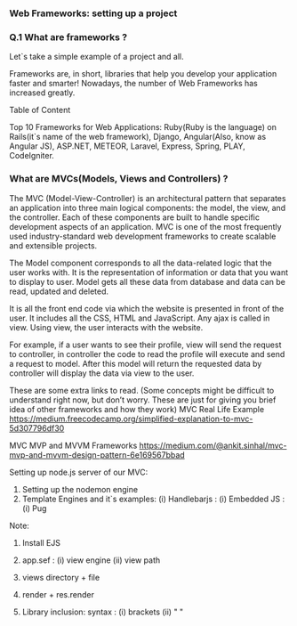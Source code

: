 ### Web Frameworks: setting up a project

### Q.1 What are frameworks ? 
Let`s take a simple example of a project and all. 

Frameworks are, in short, libraries that help you develop your application faster and smarter! Nowadays, the number of Web Frameworks has increased greatly. 

Table of Content

Top 10 Frameworks for Web Applications: 
Ruby(Ruby is the language) on Rails(it`s name of the web framework), Django, Angular(Also, know as Angular JS), ASP.NET, METEOR, Laravel, Express, Spring, PLAY, CodeIgniter. 

### What are MVCs(Models, Views and Controllers) ? 

The MVC (Model-View-Controller) is an architectural pattern that separates an application into three main logical components: the model, the view, and the controller. Each of these components are built to handle specific development aspects of an application. MVC is one of the most frequently used industry-standard web development frameworks to create scalable and extensible projects. 

The Model component corresponds to all the data-related logic that the user works with. It is the representation of information or data that you want to display to user. Model gets all these data from database and data can be read, updated and deleted.

It is all the front end code via which the website is presented in front of the user. It includes all the CSS, HTML and JavaScript. Any ajax is called in view. Using view, the user interacts with the website.

For example, if a user wants to see their profile, view will send the request to controller, in controller the code to read the profile will execute and send a request to model. After this model will return the requested data by controller will display the data via view to the user.

These are some extra links to read. (Some concepts might be difficult
to understand right now, but don’t worry. These are just for giving
you brief idea of other frameworks and how they work)
MVC Real Life Example
https://medium.freecodecamp.org/simplified-explanation-to-mvc-5d307796df30

MVC MVP and MVVM Frameworks
https://medium.com/@ankit.sinhal/mvc-mvp-and-mvvm-design-pattern-6e169567bbad

Setting up node.js server of our MVC: 
1. Setting up the nodemon engine 
2. Template Engines and it`s examples: 
(i) Handlebarjs :
(i) Embedded JS : 
(i) Pug

Note: 
1. Install EJS 
2. app.sef : 
(i) view engine 
(ii) view path 

3. views directory + file 

4. render + res.render

5. Library inclusion: 
syntax : 
(i) brackets
(ii) " "
